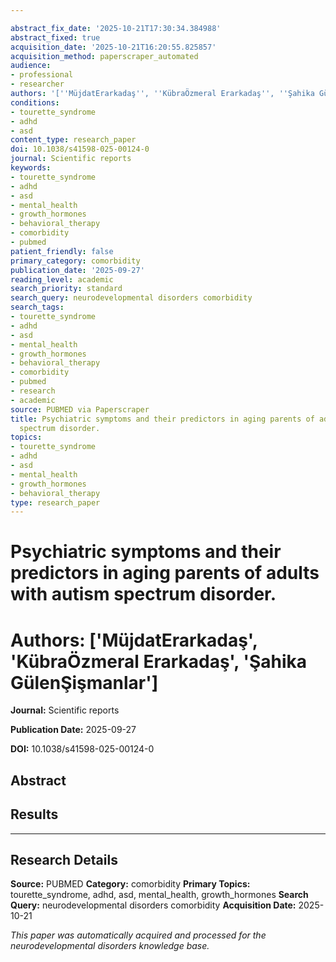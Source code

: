 ```yaml
---

abstract_fix_date: '2025-10-21T17:30:34.384988'
abstract_fixed: true
acquisition_date: '2025-10-21T16:20:55.825857'
acquisition_method: paperscraper_automated
audience:
- professional
- researcher
authors: '[''MüjdatErarkadaş'', ''KübraÖzmeral Erarkadaş'', ''Şahika GülenŞişmanlar'']'
conditions:
- tourette_syndrome
- adhd
- asd
content_type: research_paper
doi: 10.1038/s41598-025-00124-0
journal: Scientific reports
keywords:
- tourette_syndrome
- adhd
- asd
- mental_health
- growth_hormones
- behavioral_therapy
- comorbidity
- pubmed
patient_friendly: false
primary_category: comorbidity
publication_date: '2025-09-27'
reading_level: academic
search_priority: standard
search_query: neurodevelopmental disorders comorbidity
search_tags:
- tourette_syndrome
- adhd
- asd
- mental_health
- growth_hormones
- behavioral_therapy
- comorbidity
- pubmed
- research
- academic
source: PUBMED via Paperscraper
title: Psychiatric symptoms and their predictors in aging parents of adults with autism
  spectrum disorder.
topics:
- tourette_syndrome
- adhd
- asd
- mental_health
- growth_hormones
- behavioral_therapy
type: research_paper
---
```




# Psychiatric symptoms and their predictors in aging parents of adults with autism spectrum disorder.

# **Authors:** ['MüjdatErarkadaş', 'KübraÖzmeral Erarkadaş', 'Şahika GülenŞişmanlar']

**Journal:** Scientific reports

**Publication Date:** 2025-09-27

**DOI:** 10.1038/s41598-025-00124-0

## Abstract

## Results

---

## Research Details

**Source:** PUBMED
**Category:** comorbidity
**Primary Topics:** tourette_syndrome, adhd, asd, mental_health, growth_hormones
**Search Query:** neurodevelopmental disorders comorbidity
**Acquisition Date:** 2025-10-21

*This paper was automatically acquired and processed for the neurodevelopmental disorders knowledge base.*
